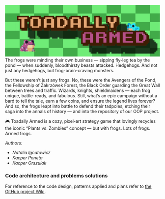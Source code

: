 ![Baner](banner.jpg)
The frogs were minding their own business — sipping fly-leg tea by the pond — when suddenly, bloodthirsty beasts attacked. Hedgehogs. And not just any hedgehogs, but frog-brain-craving monsters.

But these weren’t just any frogs. No, these were the Avengers of the Pond, the Fellowship of Zakrzówek Forest, the Black Order guarding the Great Wall between trees and traffic. Wizards, knights, shieldmaidens — each frog unique, battle-ready, and fabulous. Still, what’s an epic campaign without a bard to tell the tale, earn a few coins, and ensure the legend lives forever? 
And so, the frogs leapt into battle to defend their tadpoles, etching their saga into the annals of history — and into the repository of our OOP project.

🎮 Toadally Armed is a cozy, pixel-art strategy game that lovingly recycles the iconic “Plants vs. Zombies” concept — but with frogs. Lots of frogs. Armed frogs.

*Authors:*
* *Natalia Ignatowicz*
* *Kacper Poneta*
* *Kacper Orszulak*

### Code architecture and problems solutions
For reference to the code design, patterns applied and plans refer to [the GitHub project Wiki](https://github.com/poneciak57/ToadallyArmed/wiki).
